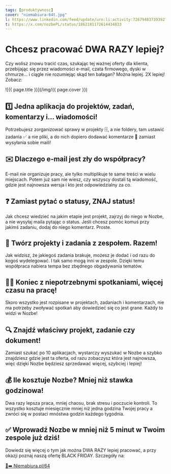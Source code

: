 ```yaml
---
tags: [produktywnosc]
cover: "niemabiura-64t.jpg"
l: https://www.linkedin.com/feed/update/urn:li:activity:7267948373939273728
t: https://x.com/nozbePL/status/1862181172614434833
---
```


# Chcesz pracować DWA RAZY lepiej?

Czy wolisz znowu tracić czas, szukając tej ważnej oferty dla klienta, przebijając się przez wiadomości e-mail, czata firmowego, dyski w chmurze… i ciągle nie rozumiejąc skąd ten bałagan? Można lepiej. 2X lepiej! Zobacz:

<!--More-->

![{{ page.title }}](/img/{{ page.cover }})

## 1️⃣ Jedna aplikacja do projektów, zadań, komentarzy i… wiadomości!

Potrzebujesz zorganizować sprawy w projekty 🗄️, a nie foldery, tam ustawić zadania ✅ a nie pliki, a do nich dopiero dodawać komentarze 💬 zamiast wysyłania sobie maili!

## ✉️ Dlaczego e-mail jest zły do współpracy?

E-mail nie organizuje pracy, ale tylko multiplikuje te same treści w wielu miejscach. Potem już sam nie wiesz, czy wszyscy dostali tą wiadomość, gdzie jest najnowsza wersja i kto jest odpowiedzialny za co.

## ❓ Zamiast pytać o statusy, ZNAJ status!

Jak chcesz wiedzieć na jakim etapie jest projekt, zajrzyj do niego w Nozbe, a nie wysyłaj maila pytając o status. Jeśli chcesz pomóc komuś przy jakimś zadaniu, dodaj do niego komentarz. Proste.

## 🤝 Twórz projekty i zadania z zespołem. Razem!

Jak widzisz, że jakiegoś zadania brakuje, możesz je dodać i od razu do kogoś wydelegować. I tak samo mogą inni w zespole. Dzięki temu współpraca nabiera tempa bez zbędnego obgadywania tematów.

## 🙅‍♂️ Koniec z niepotrzebnymi spotkaniami, więcej czasu na pracę!

Skoro wszystko jest rozpisane w projektach, zadaniach i komentarzach, nie ma potrzeby zwoływać spotkań aby dowiedzieć się co jest grane. Każdy to widzi w Nozbe!

## 🔍 Znajdź właściwy projekt, zadanie czy dokument!

Zamiast szukać po 10 aplikacjach, wystarczy wyszukać w Nozbe a szybko znajdziesz gdzie jest ta oferta, od razu zobaczysz która jest najnowsza, więc dzięki Nozbe będziesz sprzedawać więcej, szybciej i lepiej!

## 💰 Ile kosztuje Nozbe? Mniej niż stawka godzinowa!

Dwa razy lepsza praca, mniej chaosu, brak stresu i poczucie kontroli. To wszystko kosztuje miesięcznie mniej niż jedna godzina Twojej pracy a zwróci się w postaci mnóstwa godzin każdego tygodnia.

## ✅ Wprowadź Nozbe w mniej niż 5 minut w Twoim zespole już dziś!

Dowiedz się więcej o tym jak można DWA RAZY lepiej pracować, a przy okazji poznaj naszą ofertę BLACK FRIDAY. Szczegóły na:

[🔗➡️ Niemabiura.pl/64](/pl/niemabiura-64/)

[n]: https://michael.gratis/nozbe_pl
[np]: https://michael.gratis/nozbepersonal_pl